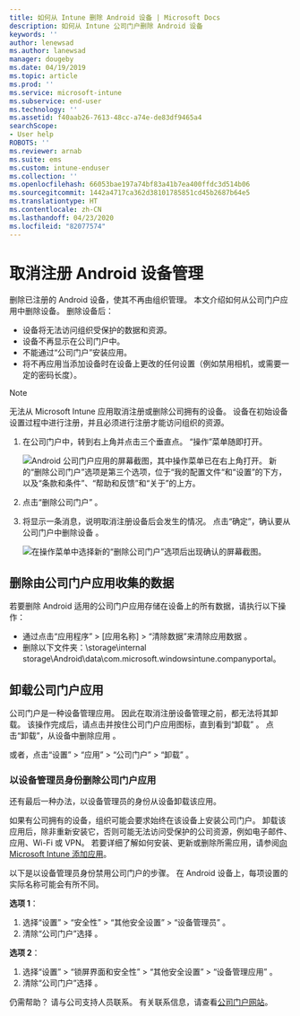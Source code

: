 ```yaml
---
title: 如何从 Intune 删除 Android 设备 | Microsoft Docs
description: 如何从 Intune 公司门户删除 Android 设备
keywords: ''
author: lenewsad
ms.author: lanewsad
manager: dougeby
ms.date: 04/19/2019
ms.topic: article
ms.prod: ''
ms.service: microsoft-intune
ms.subservice: end-user
ms.technology: ''
ms.assetid: f40aab26-7613-48cc-a74e-de83df9465a4
searchScope:
- User help
ROBOTS: ''
ms.reviewer: arnab
ms.suite: ems
ms.custom: intune-enduser
ms.collection: ''
ms.openlocfilehash: 66053bae197a74bf83a41b7ea400ffdc3d514b06
ms.sourcegitcommit: 1442a4717ca362d38101785851cd45b2687b64e5
ms.translationtype: HT
ms.contentlocale: zh-CN
ms.lasthandoff: 04/23/2020
ms.locfileid: "82077574"
---
```

# <a name="unenroll-your-android-device-from-management"></a>取消注册 Android 设备管理  

删除已注册的 Android 设备，使其不再由组织管理。 本文介绍如何从公司门户应用中删除设备。 删除设备后：  

* 设备将无法访问组织受保护的数据和资源。
* 设备不再显示在公司门户中。
* 不能通过“公司门户”安装应用。
* 将不再应用当添加设备时在设备上更改的任何设置（例如禁用相机，或需要一定的密码长度）。  

> [!NOTE]
> 无法从 Microsoft Intune 应用取消注册或删除公司拥有的设备。 设备在初始设备设置过程中进行注册，并且必须进行注册才能访问组织的资源。  

1. 在公司门户中，转到右上角并点击三个垂直点。 “操作”菜单随即打开。

   ![Android 公司门户应用的屏幕截图，其中操作菜单已在右上角打开。 新的“删除公司门户”选项是第三个选项，位于“我的配置文件“和“设置”的下方，以及“条款和条件”、“帮助和反馈”和“关于”的上方。](./media/android_remove_cp_menu_action_after_1705.png)

2. 点击“删除公司门户”  。  

3. 将显示一条消息，说明取消注册设备后会发生的情况。 点击“确定”，确认要从公司门户中删除设备  。

   ![在操作菜单中选择新的“删除公司门户”选项后出现确认的屏幕截图。](./media/android_remove_cp_menu_confirmation_after_1705.png)

## <a name="remove-data-collected-by-the-company-portal-app"></a>删除由公司门户应用收集的数据  

若要删除 Android 适用的公司门户应用存储在设备上的所有数据，请执行以下操作：

- 通过点击“应用程序” >  [应用名称]  > “清除数据”来清除应用数据    。
- 删除以下文件夹：\storage\internal storage\Android\data\com.microsoft.windowsintune.companyportal。

## <a name="uninstall-the-company-portal-app"></a>卸载公司门户应用

公司门户是一种设备管理应用。 因此在取消注册设备管理之前，都无法将其卸载。 该操作完成后，请点击并按住公司门户应用图标，直到看到“卸载”  。 点击“卸载”，从设备中删除应用  。  

或者，点击“设置” > “应用” > “公司门户” > “卸载”     。  

### <a name="remove-the-company-portal-app-as-a-device-administrator"></a>以设备管理员身份删除公司门户应用

还有最后一种办法，以设备管理员的身份从设备卸载该应用。  

如果有公司拥有的设备，组织可能会要求始终在该设备上安装公司门户。 卸载该应用后，除非重新安装它，否则可能无法访问受保护的公司资源，例如电子邮件、应用、Wi-Fi 或 VPN。 若要详细了解如何安装、更新或删除所需应用，请参阅[向 Microsoft Intune 添加应用](/intune/apps/apps-add#apps-that-are-added-automatically-by-intune)。

以下是以设备管理员身份禁用公司门户的步骤。 在 Android 设备上，每项设置的实际名称可能会有所不同。  

**选项 1**：  

1. 选择“设置” > “安全性” > “其他安全设置” > “设备管理员”     。  
2. 清除“公司门户”选择  。  

**选项 2**：

1. 选择“设置” > “锁屏界面和安全性” > “其他安全设置” > “设备管理应用”     。
2. 清除“公司门户”选择  。

仍需帮助？ 请与公司支持人员联系。 有关联系信息，请查看[公司门户网站](https://go.microsoft.com/fwlink/?linkid=2010980)。
